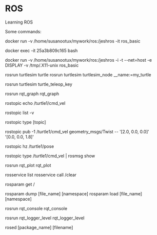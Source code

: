 # ROS
Learning ROS


Some commands:

docker run -v /home/susanootux/mywork/ros:/jeshros -it ros_basic


docker exec -it 25a3b809c165 bash


docker run -v /home/susanootux/mywork/ros:/jeshros -i -t --net=host -e DISPLAY -v /tmp/.X11-unix  ros_basic


rosrun turtlesim turtle
rosrun turtlesim turtlesim_node __name:=my_turtle

rosrun turtlesim turtle_teleop_key


rosrun rqt_graph rqt_graph

rostopic echo /turtle1/cmd_vel

rostopic list -v

rostopic type [topic]

rostopic pub -1 /turtle1/cmd_vel geometry_msgs/Twist -- '[2.0, 0.0, 0.0]' '[0.0, 0.0, 1.8]'

rostopic hz /turtle1/pose


rostopic type /turtle1/cmd_vel | rosmsg show

rosrun rqt_plot rqt_plot

rosservice list
rosservice call /clear

rosparam get /

rosparam dump [file_name] [namespace]
rosparam load [file_name] [namespace]


rosrun rqt_console rqt_console

rosrun rqt_logger_level rqt_logger_level

rosed [package_name] [filename]
